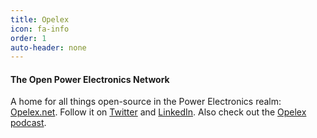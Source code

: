 ```yaml
---
title: Opelex
icon: fa-info
order: 1
auto-header: none
---
```


#### The Open Power Electronics Network
A home for all things open-source in the Power Electronics realm: [Opelex.net](http://opelex.net). Follow it on [Twitter](https://twitter.com/opelexnet) and [LinkedIn](https://www.linkedin.com/company/opelex). Also check out the [Opelex podcast](https://opelex.net/podcast/).

<!--
<a class="twitter-timeline" data-width="300"   data-height="600" data-dnt="true" href="https://twitter.com/opelexnet?ref_src=twsrc%5Etfw">Tweets by opelexnet</a> <script async src="https://platform.twitter.com/widgets.js" charset="utf-8"></script>
-->


